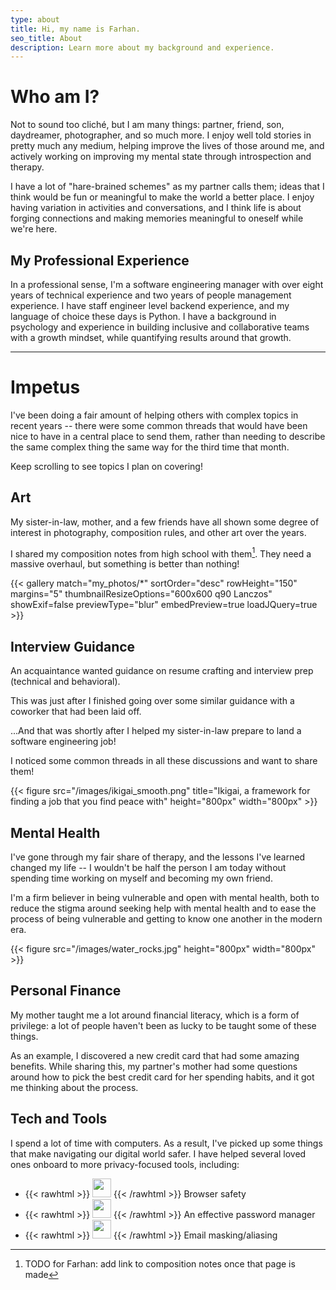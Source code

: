 ```yaml
---
type: about
title: Hi, my name is Farhan.
seo_title: About
description: Learn more about my background and experience.
---
```


# Who am I?
Not to sound too cliché, but I am many things: partner, friend, son, daydreamer, photographer, and so much more. I enjoy well told stories in pretty much any medium, helping improve the lives of those around me, and actively working on improving my mental state through introspection and therapy.

I have a lot of "hare-brained schemes" as my partner calls them; ideas that I think would be fun or meaningful to make the world a better place. I enjoy having variation in activities and conversations, and I think life is about forging connections and making memories meaningful to oneself while we're here.

## My Professional Experience
In a professional sense, I'm a software engineering manager with over eight years of technical experience and two years of people management experience. I have staff engineer level backend experience, and my language of choice these days is Python. I have a background in psychology and experience in building inclusive and collaborative teams with a growth mindset, while quantifying results around that growth. 

---

# Impetus
I've been doing a fair amount of helping others with complex topics in recent years -- there were some common threads that would have been nice to have in a central place to send them, rather than needing to describe the same complex thing the same way for the third time that month. 

Keep scrolling to see topics I plan on covering!

## Art
My sister-in-law, mother, and a few friends have all shown some degree of interest in photography, composition rules, and other art over the years.

I shared my composition notes from high school with them[^1]. They need a massive overhaul, but something is better than nothing!

{{< gallery match="my_photos/*" sortOrder="desc" rowHeight="150" margins="5" thumbnailResizeOptions="600x600 q90 Lanczos" showExif=false previewType="blur" embedPreview=true loadJQuery=true >}}

[^1]: TODO for Farhan: add link to composition notes once that page is made

## Interview Guidance
An acquaintance wanted guidance on resume crafting and interview prep (technical and behavioral).

This was just after I finished going over some similar guidance with a coworker that had been laid off.

...And that was shortly after I helped my sister-in-law prepare to land a software engineering job!

I noticed some common threads in all these discussions and want to share them!

{{< figure src="/images/ikigai_smooth.png" title="Ikigai, a framework for finding a job that you find peace with" height="800px" width="800px" >}}

## Mental Health
I've gone through my fair share of therapy, and the lessons I've learned changed my life -- I wouldn't be half the person I am today without spending time working on myself and becoming my own friend.

I'm a firm believer in being vulnerable and open with mental health, both to reduce the stigma around seeking help with mental health and to ease the process of being vulnerable and getting to know one another in the modern era.

{{< figure src="/images/water_rocks.jpg" height="800px" width="800px" >}}

## Personal Finance
My mother taught me a lot around financial literacy, which is a form of privilege: a lot of people haven't been as lucky to be taught some of these things. 

As an example, I discovered a new credit card that had some amazing benefits. While sharing this, my partner's mother had some questions around how to pick the best credit card for her spending habits, and it got me thinking about the process.

## Tech and Tools
I spend a lot of time with computers. As a result, I've picked up some things that make navigating our digital world safer. I have helped several loved ones onboard to more privacy-focused tools, including:
-   {{< rawhtml >}}
    <img src="/images/logo-files/firefox_logo.png" height="30px" width="30px" inline=true >
    {{< /rawhtml >}}
    Browser safety 
-   {{< rawhtml >}}
    <img src="/images/logo-files/dashlane_old_logo_small.png" height="30px" width="30px" >
    {{< /rawhtml >}}
    An effective password manager
-   {{< rawhtml >}}
    <img src="/images/logo-files/proton-mail-badge.svg" height="30px" width="30px" inline=true >
    {{< /rawhtml >}}
    Email masking/aliasing 
